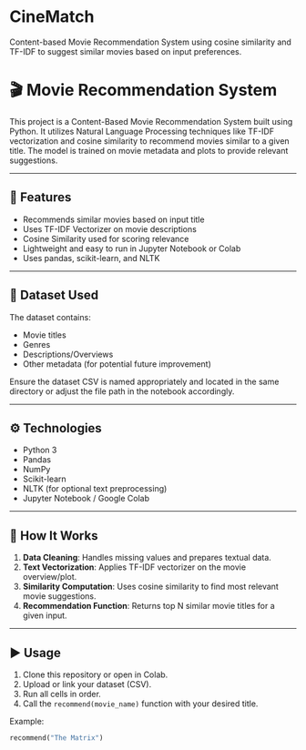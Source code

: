 # CineMatch
Content-based Movie Recommendation System using cosine similarity and TF-IDF to suggest similar movies based on input preferences.

# 🎬 Movie Recommendation System

This project is a Content-Based Movie Recommendation System built using Python. It utilizes Natural Language Processing techniques like TF-IDF vectorization and cosine similarity to recommend movies similar to a given title. The model is trained on movie metadata and plots to provide relevant suggestions.

---

## 🚀 Features

- Recommends similar movies based on input title
- Uses TF-IDF Vectorizer on movie descriptions
- Cosine Similarity used for scoring relevance
- Lightweight and easy to run in Jupyter Notebook or Colab
- Uses pandas, scikit-learn, and NLTK

---

## 📁 Dataset Used

The dataset contains:
- Movie titles
- Genres
- Descriptions/Overviews
- Other metadata (for potential future improvement)

Ensure the dataset CSV is named appropriately and located in the same directory or adjust the file path in the notebook accordingly.

---

## ⚙️ Technologies

- Python 3
- Pandas
- NumPy
- Scikit-learn
- NLTK (for optional text preprocessing)
- Jupyter Notebook / Google Colab

---

## 🧠 How It Works

1. **Data Cleaning**: Handles missing values and prepares textual data.
2. **Text Vectorization**: Applies TF-IDF vectorizer on the movie overview/plot.
3. **Similarity Computation**: Uses cosine similarity to find most relevant movie suggestions.
4. **Recommendation Function**: Returns top N similar movie titles for a given input.

---

## ▶️ Usage

1. Clone this repository or open in Colab.
2. Upload or link your dataset (CSV).
3. Run all cells in order.
4. Call the `recommend(movie_name)` function with your desired title.

Example:
```python
recommend("The Matrix")

